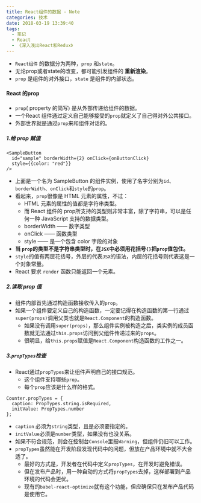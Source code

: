 ```yaml
---
title: React组件的数据 - Note
categories: 技术
date: 2018-03-19 13:39:40
tags:
  - 笔记
  - React
  - 《深入浅出React和Redux》
---
```


- `React组件` 的数据分为两种，`prop` 和`state`。
- 无论prop或者state的改变，都可能引发组件的 **重新渲染**。
- `prop` 是组件的对外接口，`state` 是组件的内部状态。

#### React 的prop
- `prop`( property 的简写) 是从外部传递给组件的数据。
- 一个React 组件通过定义自己能够接受的`prop`就定义了自己得对外公共接口。
- 外部世界就是通过`prop`来和组件对话的。

##### 1.给 prop 赋值

```
<SampleButton
  id="sample" borderWidth={2} onClick={onButtonClick}
  style={{color: "red"}}
/>
```

- 上面是一个名为 SampleButton 的组件实例，使用了名字分别为`id`、`borderWidth`、`onClick`和`style`的`prop`。
- 看起来，`prop`很像是 HTML 元素的属性，不过：
  - HTML 元素的属性的值都是字符串类型。
  - 而 React 组件的 prop所支持的类型则非常丰富，除了字符串，可以是任何一种 JavaScript 支持的数据类型。
  - borderWidth —— 数字类型
  - onClick —— 函数类型
  - style —— 是一个包含 color 字段的对象
- **当 `prop`的类型不是字符串类型时，在`JSX`中必须用花括号`{}`把`prop`值包住。**
- `style`的值有两层花括号，外层的代表`JSX`的语法，内层的花括号则代表这是一个对象常量。
- React 要求 `render` 函数只能返回一个元素。

##### 2.读取 prop 值
- 组件内部首先通过构造函数接收传入的`prop`。
- 如果一个组件要定义自己的构造函数，一定要记得在构造函数的第一行通过`super(props)`调用父类也就是`React.Component`的构造函数。
  - 如果没有调用`super(props)`，那么组件实例被构造之后，类实例的成员函数就无法通过`this.props`访问到父组件传递过来的`props`。
  - 很明显，给`this.props`赋值是`React.Component`构造函数的工作之一。

##### 3.`propTypes`检查
- React通过`propTypes`来让组件声明自己的接口规范。
  - 这个组件支持哪些`prop`。
  - 每个`prop`应该是什么样的格式。

```
Counter.propTypes = {
  caption: PropTypes.string.isRequired,
  initValue: PropTypes.number
};
```

- `caption` 必须为`string`类型，且是必须要指定的。
- `initValue`必须是`number`类型，如果没有也没关系。
- 如果不符合规范，则会在控制台`Console`里报`Warning`，但组件仍旧可以工作。
- `propTypes`虽然能在开发阶段发现代码中的问题，但放在产品环境中就不大合适了。
  - 最好的方式是，开发者在代码中定义`propTypes`，在开发时避免错误。
  - 但在发布产品时，用一种自动的方式将`propTypes`去掉，这样部署到产品环境的代码会更优。
  - 现有的`babel-react-optimize`就有这个功能，但应确保只在发布产品代码是使用它。
